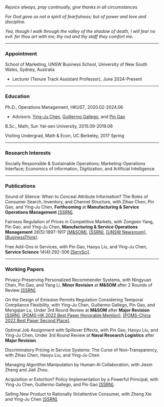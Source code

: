 _Rejoice always, pray continually, give thanks in all circumstances._

_For God gave us not a spirit of fearfulness; but of power and love and discipline._

_Yea, though I walk through the valley of the shadow of death, I will fear no evil: for thou art with me; thy rod and thy staff they comfort me._

* * *
### Appointment
School of Marketing, UNSW Business School, University of New South Wales, Sydney, Australia
- Lecturer (Tenure Track Assistant Professor), June 2024-Present

* * *
### Education
Ph.D., Operations Management, HKUST, 2020.02-2024.06
- Advisors: [Ying-Ju Chen](https://imchen.people.ust.hk/), [Guillermo Gallego](https://ieda.ust.hk/dfaculty/ggallego/), and [Pin Gao](https://sites.google.com/view/pin-gao)

B.Sc., Math, Sun Yat-sen University, 2015.09-2019.06

Visiting Undergrad, Math & Econ, UC Berkeley, 2017 Spring

* * *
### Research Interests
Socially Responsible & Sustainable Operations; Marketing-Operations Interface; Economics of Information, Digitization, and Artificial Intelligence.

* * *
### Publications
Sound of Silence: When to Conceal Attribute Information? The Roles of Consumer Search, Inventory, and Channel Structure, with Zihao Chen, Pin Gao, and Ying-Ju Chen, **Forthcoming** at **Manufacturing & Service Operations Management** [[SSRN]](https://papers.ssrn.com/sol3/papers.cfm?abstract_id=4633817).

Fairness Regulation of Prices in Competitive Markets, with Zongsen Yang, Pin Gao, and Ying-Ju Chen, **Manufacturing & Service Operations Management** 26(5):1897-1917 [[M&SOM]](https://pubsonline.informs.org/doi/10.1287/msom.2022.0552), [[SSRN]](https://papers.ssrn.com/sol3/papers.cfm?abstract_id=4050815), [[UNSW Newsroom]](https://www.unsw.edu.au/newsroom/news/2024/09/how-banning-loyalty-penalties-can-help---or-hurt---consumers), [[BusinessThink]](https://www.businessthink.unsw.edu.au/articles/loyalty-penalty-regulations-market-competition-impact).

Free Add-Ons in Services, with Pin Gao, Haoyu Liu, and Ying-Ju Chen, **Service Science** 14(4):292-306 [[ServSci]](https://pubsonline.informs.org/doi/abs/10.1287/serv.2022.0307).

* * *
### Working Papers
Privacy-Preserving Personalized Recommender Systems, with Ningyuan Chen, Pin Gao, and Yang Li, **Minor Revision** at **M&SOM** after 2 Rounds of Review [[SSRN]](https://papers.ssrn.com/sol3/papers.cfm?abstract_id=4202576).


On the Design of Emission Permits Regulation Considering Temporal Compliance Flexibility, with Ying-Ju Chen, Guillermo Gallego, Pin Gao, and Mengqian Lu, Under 3rd Round Review at **M&SOM** after **Major Revision** [[SSRN]](https://papers.ssrn.com/sol3/papers.cfm?abstract_id=3900094), [[POMS-HK 2022 Best Paper Honorable Mention]](https://www.ln.edu.hk/hkibs/poms2022), [[POMS-China 2022 Best Paper Second Place]](http://poms.xjtu.edu.cn/104243796/index?pageId=113978527).


Optimal Job Assignment with Spillover Effects, with Pin Gao, Haoyu Liu, and Ying-Ju Chen, Under 3rd Round Review at **Naval Research Logistics** after **Major Revision**.


Discriminatory Pricing in Service Systems: The Curse of Non-Transparency, with Zihao Chen, Haoyu Liu, and Ying-Ju Chen.


Managing Algorithm Manipulation by Human-AI Collaboration, with Jiexin Zheng and Jiali Zhou.


Acquisition or Extortion? Policy Implementation by a Powerful Principal, with Ying-Ju Chen, Guillermo Gallego, and Pin Gao [[SSRN]](https://papers.ssrn.com/sol3/papers.cfm?abstract_id=3831733).


Selling New Product to Rationally (In)attentive Consumer, with Zheng Xie and Ying-Ju Chen [[SSRN]](https://papers.ssrn.com/sol3/papers.cfm?abstract_id=4353325).

